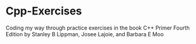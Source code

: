 # Cpp-Exercises
Coding my way through practice exercises in the book C++ Primer Fourth Edition 
by Stanley B Lippman, Josee Lajoie, and Barbara E Moo
